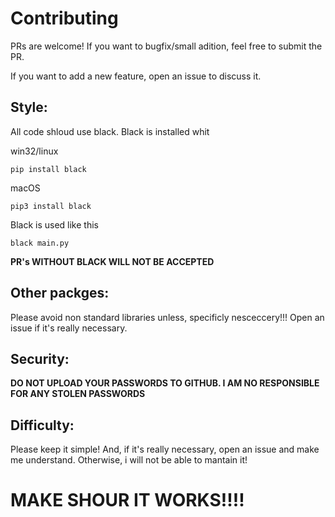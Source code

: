 # Contributing

PRs are welcome! If you want to bugfix/small adition, feel free to submit the PR.

If you want to add a new feature, open an issue to discuss it.

## Style:

All code shloud use black. Black is installed whit


win32/linux
```
pip install black
```

macOS
```
pip3 install black
```

Black is used like this

```
black main.py
```

**PR's WITHOUT BLACK WILL NOT BE ACCEPTED**

## Other packges:

Please avoid non standard libraries unless, specificly nesceccery!!! Open an issue if it's really necessary. 

## Security:

**DO NOT UPLOAD YOUR PASSWORDS TO GITHUB. I AM NO RESPONSIBLE FOR ANY STOLEN PASSWORDS**

## Difficulty:

Please keep it simple! And, if it's really necessary, open an issue and make me understand. Otherwise, i will not be able to mantain it!


# MAKE SHOUR IT WORKS!!!!
